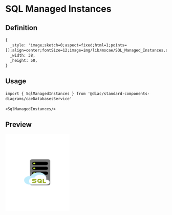 # SQL Managed Instances

## Definition

```
{
  _style: 'image;sketch=0;aspect=fixed;html=1;points=[];align=center;fontSize=12;image=img/lib/mscae/SQL_Managed_Instances.svg;strokeColor=none;',
  _width: 38,
  _height: 50,
}
```

## Usage

```
import { SqlManagedInstances } from '@diac/standard-components-diagrams/caeDatabasesService'

<SqlManagedInstances/>
```

## Preview

<img src="./sql-managed-instances.png" width="200"/>
